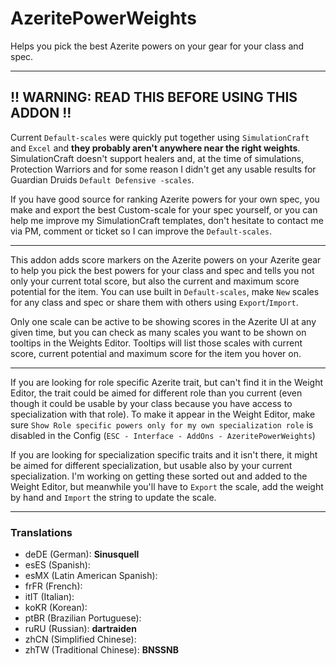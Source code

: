 # AzeritePowerWeights

Helps you pick the best Azerite powers on your gear for your class and spec.

---

## !! WARNING: READ THIS BEFORE USING THIS ADDON !!

Current `Default-scales` were quickly put together using `SimulationCraft` and `Excel` and **they probably aren't anywhere near the right weights**. SimulationCraft doesn't support healers and, at the time of simulations, Protection Warriors and for some reason I didn't get any usable results for Guardian Druids `Default Defensive -scales`.

If you have good source for ranking Azerite powers for your own spec, you make and export the best Custom-scale for your spec yourself, or you can help me improve my SimulationCraft templates, don't hesitate to contact me via PM, comment or ticket so I can improve the `Default-scales`.

---

This addon adds score markers on the Azerite powers on your Azerite gear to help you pick the best powers for your class and spec and tells you not only your current total score, but also the current and maximum score potential for the item. You can use built in `Default-scales`, make `New` scales for any class and spec or share them with others using `Export`/`Import`.

Only one scale can be active to be showing scores in the Azerite UI at any given time, but you can check as many scales you want to be shown on tooltips in the Weights Editor. Tooltips will list those scales with current score, current potential and maximum score for the item you hover on.

---

If you are looking for role specific Azerite trait, but can't find it in the Weight Editor, the trait could be aimed for different role than you current (even though it could be usable by your class because you have access to specialization with that role). To make it appear in the Weight Editor, make sure `Show Role specific powers only for my own specialization role` is disabled in the Config (`ESC - Interface - AddOns - AzeritePowerWeights`)

If you are looking for specialization specific traits and it isn't there, it might be aimed for different specialization, but usable also by your current specialization. I'm working on getting these sorted out and added to the Weight Editor, but meanwhile you'll have to `Export` the scale, add the weight by hand and `Import` the string to update the scale.

---

### Translations
- deDE (German): **Sinusquell**
- esES (Spanish):
- esMX (Latin American Spanish):
- frFR (French):
- itIT (Italian):
- koKR (Korean):
- ptBR (Brazilian Portuguese):
- ruRU (Russian): **dartraiden**
- zhCN (Simplified Chinese):
- zhTW (Traditional Chinese): **BNSSNB**
